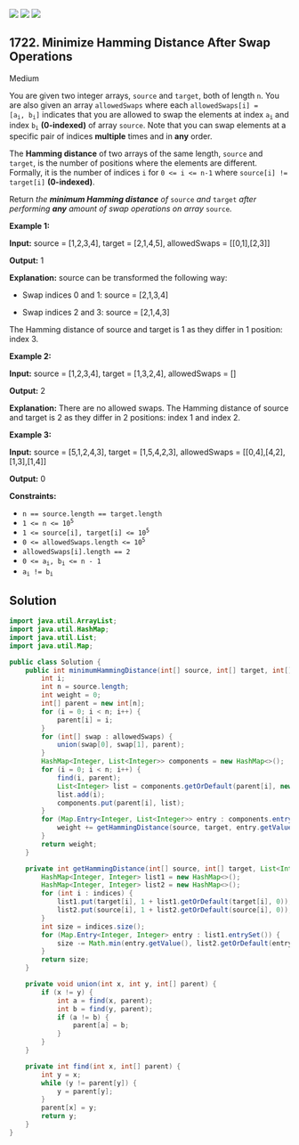 [![](https://img.shields.io/github/stars/javadev/LeetCode-in-Java?label=Stars&style=flat-square)](https://github.com/javadev/LeetCode-in-Java)
[![](https://img.shields.io/github/forks/javadev/LeetCode-in-Java?label=Fork%20me%20on%20GitHub%20&style=flat-square)](https://github.com/javadev/LeetCode-in-Java/fork)
[![](https://img.shields.io/badge/-LeetCode%20in%20Kotlin-blue?style=flat-square)](https://github.com/javadev/LeetCode-in-Kotlin)

## 1722\. Minimize Hamming Distance After Swap Operations

Medium

You are given two integer arrays, `source` and `target`, both of length `n`. You are also given an array `allowedSwaps` where each <code>allowedSwaps[i] = [a<sub>i</sub>, b<sub>i</sub>]</code> indicates that you are allowed to swap the elements at index <code>a<sub>i</sub></code> and index <code>b<sub>i</sub></code> **(0-indexed)** of array `source`. Note that you can swap elements at a specific pair of indices **multiple** times and in **any** order.

The **Hamming distance** of two arrays of the same length, `source` and `target`, is the number of positions where the elements are different. Formally, it is the number of indices `i` for `0 <= i <= n-1` where `source[i] != target[i]` **(0-indexed)**.

Return _the **minimum Hamming distance** of_ `source` _and_ `target` _after performing **any** amount of swap operations on array_ `source`_._

**Example 1:**

**Input:** source = [1,2,3,4], target = [2,1,4,5], allowedSwaps = \[\[0,1],[2,3]]

**Output:** 1

**Explanation:** source can be transformed the following way: 

- Swap indices 0 and 1: source = [2,1,3,4] 

- Swap indices 2 and 3: source = [2,1,4,3] 
  
The Hamming distance of source and target is 1 as they differ in 1 position: index 3.

**Example 2:**

**Input:** source = [1,2,3,4], target = [1,3,2,4], allowedSwaps = []

**Output:** 2

**Explanation:** There are no allowed swaps. The Hamming distance of source and target is 2 as they differ in 2 positions: index 1 and index 2.

**Example 3:**

**Input:** source = [5,1,2,4,3], target = [1,5,4,2,3], allowedSwaps = \[\[0,4],[4,2],[1,3],[1,4]]

**Output:** 0

**Constraints:**

*   `n == source.length == target.length`
*   <code>1 <= n <= 10<sup>5</sup></code>
*   <code>1 <= source[i], target[i] <= 10<sup>5</sup></code>
*   <code>0 <= allowedSwaps.length <= 10<sup>5</sup></code>
*   `allowedSwaps[i].length == 2`
*   <code>0 <= a<sub>i</sub>, b<sub>i</sub> <= n - 1</code>
*   <code>a<sub>i</sub> != b<sub>i</sub></code>

## Solution

```java
import java.util.ArrayList;
import java.util.HashMap;
import java.util.List;
import java.util.Map;

public class Solution {
    public int minimumHammingDistance(int[] source, int[] target, int[][] allowedSwaps) {
        int i;
        int n = source.length;
        int weight = 0;
        int[] parent = new int[n];
        for (i = 0; i < n; i++) {
            parent[i] = i;
        }
        for (int[] swap : allowedSwaps) {
            union(swap[0], swap[1], parent);
        }
        HashMap<Integer, List<Integer>> components = new HashMap<>();
        for (i = 0; i < n; i++) {
            find(i, parent);
            List<Integer> list = components.getOrDefault(parent[i], new ArrayList<>());
            list.add(i);
            components.put(parent[i], list);
        }
        for (Map.Entry<Integer, List<Integer>> entry : components.entrySet()) {
            weight += getHammingDistance(source, target, entry.getValue());
        }
        return weight;
    }

    private int getHammingDistance(int[] source, int[] target, List<Integer> indices) {
        HashMap<Integer, Integer> list1 = new HashMap<>();
        HashMap<Integer, Integer> list2 = new HashMap<>();
        for (int i : indices) {
            list1.put(target[i], 1 + list1.getOrDefault(target[i], 0));
            list2.put(source[i], 1 + list2.getOrDefault(source[i], 0));
        }
        int size = indices.size();
        for (Map.Entry<Integer, Integer> entry : list1.entrySet()) {
            size -= Math.min(entry.getValue(), list2.getOrDefault(entry.getKey(), 0));
        }
        return size;
    }

    private void union(int x, int y, int[] parent) {
        if (x != y) {
            int a = find(x, parent);
            int b = find(y, parent);
            if (a != b) {
                parent[a] = b;
            }
        }
    }

    private int find(int x, int[] parent) {
        int y = x;
        while (y != parent[y]) {
            y = parent[y];
        }
        parent[x] = y;
        return y;
    }
}
```
